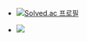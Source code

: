 <!-- ### Hi there 👋 -->

<!--
**raararaara/raararaara** is a ✨ _special_ ✨ repository because its `README.md` (this file) appears on your GitHub profile.

Here are some ideas to get you started:

- 🔭 I’m currently working on ...
- 🌱 I’m currently learning ...
- 👯 I’m looking to collaborate on ...
- 🤔 I’m looking for help with ...
- 💬 Ask me about ...
- 📫 How to reach me: ...
- 😄 Pronouns: ...
- ⚡ Fun fact: ...
-->
* [![Solved.ac
프로필](http://mazassumnida.wtf/api/mini/generate_badge?boj=raararaara)](https://solved.ac/raararaara)

* [![](https://run.kaist.ac.kr/badges/codeforces/raararaara.svg)](https://codeforces.com/profile/raararaara)
